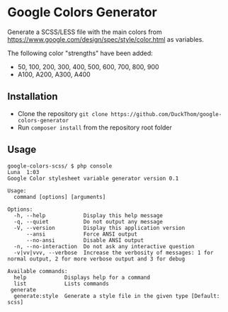 # Google Colors Generator
Generate a SCSS/LESS file with the main colors from https://www.google.com/design/spec/style/color.html as variables.

The following color "strengths" have been added:
- 50, 100, 200, 300, 400, 500, 600, 700, 800, 900
- A100, A200, A300, A400

## Installation
- Clone the repository `git clone https://github.com/DuckThom/google-colors-generator`
- Run `composer install` from the repository root folder

## Usage
```
google-colors-scss/ $ php console                                                                                                                                                                               Luna  1:03
Google Color stylesheet variable generator version 0.1

Usage:
  command [options] [arguments]

Options:
  -h, --help            Display this help message
  -q, --quiet           Do not output any message
  -V, --version         Display this application version
      --ansi            Force ANSI output
      --no-ansi         Disable ANSI output
  -n, --no-interaction  Do not ask any interactive question
  -v|vv|vvv, --verbose  Increase the verbosity of messages: 1 for normal output, 2 for more verbose output and 3 for debug

Available commands:
  help            Displays help for a command
  list            Lists commands
 generate
  generate:style  Generate a style file in the given type [Default: scss]
